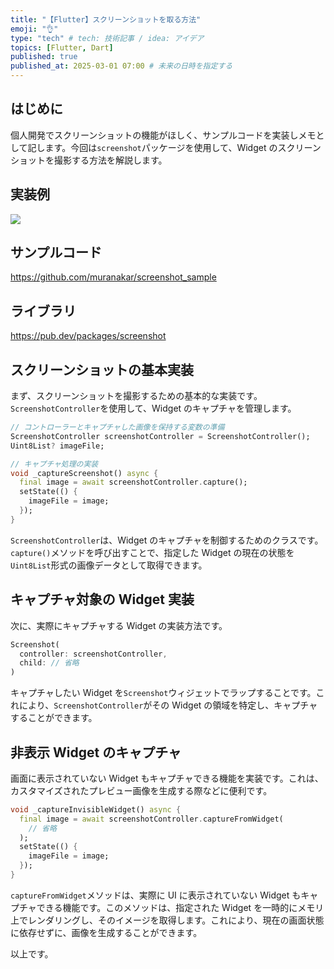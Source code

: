 ```yaml
---
title: "【Flutter】スクリーンショットを取る方法"
emoji: "👌"
type: "tech" # tech: 技術記事 / idea: アイデア
topics: [Flutter, Dart]
published: true
published_at: 2025-03-01 07:00 # 未来の日時を指定する
---
```


## はじめに

個人開発でスクリーンショットの機能がほしく、サンプルコードを実装しメモとして記します。今回は`screenshot`パッケージを使用して、Widget のスクリーンショットを撮影する方法を解説します。

## 実装例

![](https://storage.googleapis.com/zenn-user-upload/b5860138be70-20250205.gif)

## サンプルコード

https://github.com/muranakar/screenshot_sample

## ライブラリ

https://pub.dev/packages/screenshot

## スクリーンショットの基本実装

まず、スクリーンショットを撮影するための基本的な実装です。`ScreenshotController`を使用して、Widget のキャプチャを管理します。

```dart:main.dart
// コントローラーとキャプチャした画像を保持する変数の準備
ScreenshotController screenshotController = ScreenshotController();
Uint8List? imageFile;

// キャプチャ処理の実装
void _captureScreenshot() async {
  final image = await screenshotController.capture();
  setState(() {
    imageFile = image;
  });
}
```

`ScreenshotController`は、Widget のキャプチャを制御するためのクラスです。`capture()`メソッドを呼び出すことで、指定した Widget の現在の状態を`Uint8List`形式の画像データとして取得できます。

## キャプチャ対象の Widget 実装

次に、実際にキャプチャする Widget の実装方法です。

```dart:main.dart
Screenshot(
  controller: screenshotController,
  child: // 省略
)
```

キャプチャしたい Widget を`Screenshot`ウィジェットでラップすることです。これにより、`ScreenshotController`がその Widget の領域を特定し、キャプチャすることができます。

## 非表示 Widget のキャプチャ

画面に表示されていない Widget もキャプチャできる機能を実装です。これは、カスタマイズされたプレビュー画像を生成する際などに便利です。

```dart:main.dart
void _captureInvisibleWidget() async {
  final image = await screenshotController.captureFromWidget(
    // 省略
  );
  setState(() {
    imageFile = image;
  });
}
```

`captureFromWidget`メソッドは、実際に UI に表示されていない Widget もキャプチャできる機能です。このメソッドは、指定された Widget を一時的にメモリ上でレンダリングし、そのイメージを取得します。これにより、現在の画面状態に依存せずに、画像を生成することができます。

以上です。
